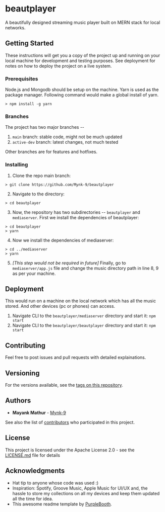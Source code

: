 
# beautplayer

A beautifully designed streaming music player built on MERN stack for local networks.

## Getting Started

These instructions will get you a copy of the project up and running on your local machine for development and testing purposes. See deployment for notes on how to deploy the project on a live system.

### Prerequisites

Node.js and Mongodb should be setup on the machine. 
Yarn is used as the package manager. Following command would make a global install of yarn.

```
> npm install -g yarn
```

### Branches

The project has two major branches -- 
1. ``main`` branch: stable code, might not be much updated
2. ``active-dev`` branch: latest changes, not much tested

Other branches are for features and hotfixes.

### Installing

1. Clone the repo main branch:
```
> git clone https://github.com/Mynk-9/beautplayer
```
2. Navigate to the directory:
```
> cd beautplayer
```
3. Now, the repository has two subdirectories -- ``beautplayer`` and ``mediaserver``. First we install the dependencies of beautplayer:
```
> cd beautplayer
> yarn
```
4. Now we install the dependencies of mediaserver:
```
> cd ../mediaserver
> yarn
```
5. *[This step would not be required in future]* Finally, go to ``mediaserver/app.js`` file and change the music directory path in line 8, 9 as per your machine.


## Deployment

This would run on a machine on the local network which has all the music stored. And other devices (pc or phones) can access.
1. Navigate CLI to the ``beautplayer/mediaserver`` directory and start it: `` npm start ``
2. Navigate CLI to the ``beautplayer/beautplayer`` directory and start it: `` npm start ``

## Contributing

Feel free to post issues and pull requests with detailed explainations.

## Versioning

For the versions available, see the [tags on this repository](https://github.com/Mynk-9/beautplayer/tags). 

## Authors

* **Mayank Mathur** - [Mynk-9](https://github.com/Mynk-9)

See also the list of [contributors](https://github.com/Mynk-9/beautplayer/tags) who participated in this project.

## License

This project is licensed under the Apache License 2.0 - see the [LICENSE.md](LICENSE.md) file for details

## Acknowledgments

* Hat tip to anyone whose code was used :)
* Inspiration: Spotify, Groove Music, Apple Music for UI/UX and, the hassle to store my collections on all my devices and keep them updated all the time for idea.
* This awesome readme template by [PurpleBooth](https://gist.github.com/PurpleBooth/109311bb0361f32d87a2).
